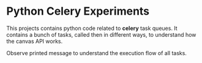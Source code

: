# Python Celery Experiments

This projects contains python code related to **celery** task queues. It contains a bunch of tasks, called then in different ways, to understand how the canvas API works.

Observe printed message to understand the execution flow of all tasks.
